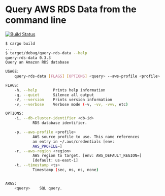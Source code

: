 # Query AWS RDS Data from the command line
[![Build Status](https://travis-ci.com/bruceadams/query-rds-data.svg?branch=master)](https://travis-ci.com/bruceadams/query-rds-data)



```bash
$ cargo build
...
$ target/debug/query-rds-data --help
query-rds-data 0.3.3
Query an Amazon RDS database

USAGE:
    query-rds-data [FLAGS] [OPTIONS] <query> --aws-profile <profile>

FLAGS:
    -h, --help       Prints help information
    -q, --quiet      Silence all output
    -V, --version    Prints version information
    -v, --verbose    Verbose mode (-v, -vv, -vvv, etc)

OPTIONS:
    -i, --db-cluster-identifier <db-id>
            RDS database identifier.

    -p, --aws-profile <profile>
            AWS source profile to use. This name references
            an entry in ~/.aws/credentials [env:
            AWS_PROFILE=]
    -r, --aws-region <region>
            AWS region to target. [env: AWS_DEFAULT_REGION=]
            [default: us-east-1]
    -t, --timestamp <ts>
            Timestamp (sec, ms, ns, none)


ARGS:
    <query>    SQL query.
```
